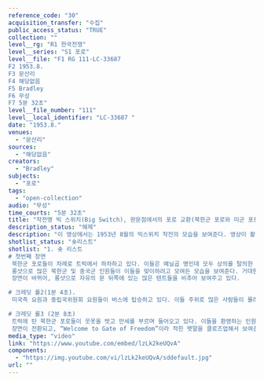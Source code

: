```yaml
---
reference_code: "30"
acquisition_transfer: "수집"
public_access_status: "TRUE"
collection: ""
level__rg: "R1 한국전쟁"
level__series: "S1 포로"
level__file: "F1 RG 111-LC-33687 
F2 1953.8.
F3 문산리
F4 해당없음 
F5 Bradley
F6 무성
F7 5분 32초"
level__file_number: "111"
level__local_identifier: "LC-33687 "
date: "1953.8."
venues: 
  - "문산리"
sources: 
  - "해당없음"
creators: 
  - "Bradley"
subjects: 
  - "포로"
tags: 
  - "open-collection"
audio: "무성"
time_courts: "5분 32초"
title: "작전명 빅 스위치(Big Switch), 판문점에서의 포로 교환(북한군 포로와 미군 포로)"
description_status: "해제"
description: "이 영상에서는 1953년 8월의 빅스위치 작전의 모습을 보여준다. 영상이 촬영된 일자를 명확히 알 수는 없지만 영상의 제목에 빅스위치 작전의 마지막 일이라고 명시되어 있다."
shotlist_status: "숏리스트"
shotlist: "1. 숏 리스트
# 첫번째 장면
 북한군 포로들이 차례로 트럭에서 하차하고 있다. 이들은 예닐곱 명인데 모두 상의를 탈의한 상태이다. 캡션에 따르면, 이들은 판문점으로 이송되어 온 마지막 포로들의 무리이다.
 롱샷으로 많은 북한군 및 중국군 인원들이 이들을 맞이하려고 모여든 모습을 보여준다. 거대한 인공기를 든 북한군이 이들 주위에 서 있다.
 장면이 바뀌어, 롱샷으로 자유의 문 뒤쪽에 있는 많은 텐트들을 비추어 보여주고 있다.

# 크레딧 롤2(1분 4초).
 미국측 요원과 중립국위원회 요원들이 버스에 탑승하고 있다. 이들 주위로 많은 사람들이 몰려있고, 버스가 차례로 출발하자 버스 안에 타고 있던 이들은 창밖으로 손을 내밀어 인사하는 모습들이 담겨 있다.

# 크레딧 롤3 (2분 8초)
 트럭에 탄 북한군 포로들이 웃옷을 벗고 만세를 부르며 들어오고 있다. 이들을 환영하는 인원들은 환호하며 박수를 치고 있다. 이 장면은 대단히 인상적이다. 트럭에 탄 이들의 리더로 보이는 포로가 이들을 지휘하여 만세를 부르고 있고, 지켜보는 군중들이 박수를 치는 장면들이 이어진다. (캡션에 따르면, 트럭에서 이들을 지휘하는 사람은 거제도에서의 ‘폭동’의 지도자로 활동했던 인물이다.)
 장면이 전환되고, “Welcome to Gate of Freedom”이라 적힌 팻말을 클로즈업해서 보여준다. 트럭들이 등장하고, 여기에서 미국인 포로들이 하차하고 있다 수염을 기른 포로, 십자가를 들고 있는 포로 등등 여러 포로들의 모습을 길게 보여주고 있다."
media_type: "video"
link: "https://www.youtube.com/embed/lzLk2keUQvA"
components: 
  - "https://img.youtube.com/vi/lzLk2keUQvA/sddefault.jpg"
url: ""
---
```

